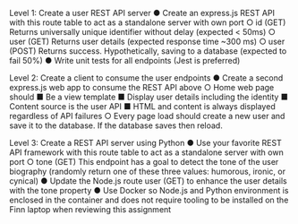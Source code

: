 Level 1: Create a user REST API server
● Create an express.js REST API with this route table to act as a standalone server with own
port
○ id (GET) Returns universally unique identifier without delay (expected < 50ms)
○ user (GET) Returns user details (expected response time ~300 ms)
○ user (POST) Returns success. Hypothetically, saving to a database (expected to fail
50%)
● Write unit tests for all endpoints (Jest is preferred)

Level 2: Create a client to consume the user endpoints
● Create a second express.js web app to consume the REST API above
○ Home web page should
■ Be a view template
■ Display user details including the identity
■ Content source is the user API
■ HTML and content is always displayed regardless of API failures
○ Every page load should create a new user and save it to the database. If the
database saves then reload.

Level 3: Create a REST API server using Python
● Use your favorite REST API framework with this route table to act as a standalone server
with own port
○ tone (GET) This endpoint has a goal to detect the tone of the user biography
(randomly return one of these three values: humorous, ironic, or cynical)
● Update the Node.js route user (GET) to enhance the user details with the tone property
● Use Docker so Node.js and Python environment is enclosed in the container and does not
require tooling to be installed on the Finn laptop when reviewing this assignment
